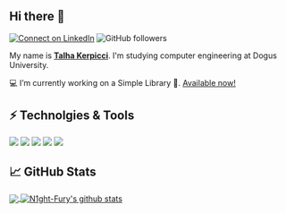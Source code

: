## Hi there 👋

[![Connect on LinkedIn](https://img.shields.io/badge/--linkedin?label=LinkedIn&logo=LinkedIn&style=social)](https://www.linkedin.com/in/talha-kerpicci-b75a91170/)
![GitHub followers](https://img.shields.io/github/followers/N1ght-Fury?style=social)

My name is **[Talha Kerpicci](https://www.talhakerpicci.com/)**. I'm studying computer engineering at Dogus University. 

💻 I’m currently working on a Simple Library 📱. [Available now!](https://play.google.com/store/apps/details?id=com.talhakerpicci.simplelibrary)

## ⚡ Technolgies & Tools
<!--![](https://img.shields.io/badge/OS-Linux-informational?style=flat&logo=Linux&logoColor=white&color=26A65B)-->
![](https://img.shields.io/badge/Editor-VS_Code-informational?style=flat&logo=Visual-Studio-Code&logoColor=white&color=26A65B)
![](https://img.shields.io/badge/Code-Python-informational?style=flat&logo=Python&logoColor=white&color=26A65B)
![](https://img.shields.io/badge/Code-Flutter-informational?style=flat&logo=Flutter&logoColor=white&color=26A65B)
![](https://img.shields.io/badge/Code-C_Sharp-informational?style=flat&logo=C-Sharp&logoColor=white&color=26A65B)
![](https://img.shields.io/badge/Browser-Firefox-informational?style=flat&logo=Firefox-Browser&logoColor=white&color=26A65B)

## 📈 GitHub Stats

<a href="https://github.com/N1ght-Fury/N1ght-Fury">
  <img align="center" src="https://github-readme-stats.vercel.app/api/top-langs/?username=N1ght-Fury&hide=java,css,scss,javascript&theme=dark&hide_langs_below=1" />
</a>
<a href="https://github.com/N1ght-Fury/N1ght-Fury">
  <img align="center" src="https://github-readme-stats.vercel.app/api?username=N1ght-Fury&show_icons=true&theme=radical&line_height=27&title_color=fff&icon_color=79ff97&text_color=9f9f9f&bg_color=151515" alt="N1ght-Fury's github stats" />
</a>



<!--
**N1ght-Fury/N1ght-Fury** is a ✨ _special_ ✨ repository because its `README.md` (this file) appears on your GitHub profile.

Here are some ideas to get you started:

-  ...
- 🌱 I’m currently learning ...
- 👯 I’m looking to collaborate on ...
- 🤔 I’m looking for help with ...
- 💬 Ask me about ...
- 📫 How to reach me: ...
- 😄 Pronouns: ...
- ⚡ Fun fact: ...
- 🔧
-->
